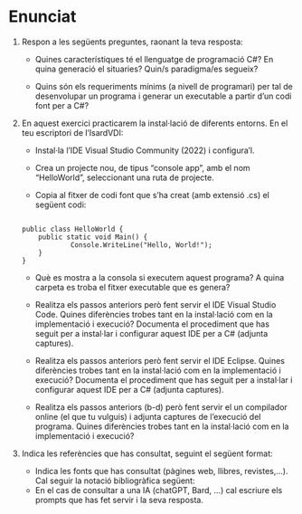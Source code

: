 # Enunciat
1. Respon a les següents preguntes, raonant la teva resposta:
    - Quines característiques té el llenguatge de programació C#? En quina generació el situaries? Quin/s  paradigma/es segueix?

    - Quins són els requeriments mínims (a nivell de programari) per tal de desenvolupar un programa i generar un executable a partir d’un codi font per a C#?


2. En aquest exercici practicarem la instal·lació de diferents entorns. En el teu escriptori de l’IsardVDI:
    - Instal·la l’IDE Visual Studio Community (2022) i configura’l.

    - Crea un projecte nou, de tipus “console app”, amb el nom “HelloWorld”, seleccionant una ruta de projecte.

    - Copia al fitxer de codi font que s’ha creat (amb extensió .cs) el següent codi:


    ```using System;

    public class HelloWorld {
        public static void Main() {
                Console.WriteLine("Hello, World!");
        }
    }
    ```

    - Què es mostra a la consola si executem aquest programa? A quina carpeta es troba el fitxer executable que es genera?

    - Realitza els passos anteriors però fent servir el IDE Visual Studio Code. Quines diferències trobes tant en la instal·lació com en la implementació i execució? Documenta el procediment que has seguit per a instal·lar i configurar aquest IDE per a C# (adjunta captures).

    - Realitza els passos anteriors però fent servir el IDE Eclipse. Quines diferències trobes tant en la instal·lació com en la implementació i execució? Documenta el procediment que has seguit per a instal·lar i configurar aquest IDE per a C# (adjunta captures).

    - Realitza els passos anteriors (b-d) però fent servir el un compilador online (el que tu vulguis) i adjunta captures de l’execució del programa. Quines diferències trobes tant en la instal·lació com en la implementació i execució?


3. Indica les referències que has consultat, seguint el següent format:
    - Indica les fonts que has consultat (pàgines web, llibres, revistes,...). Cal seguir la notació bibliogràfica següent:
    - En el cas de consultar a una IA (chatGPT, Bard, …) cal escriure els prompts que has fet servir i la seva resposta.